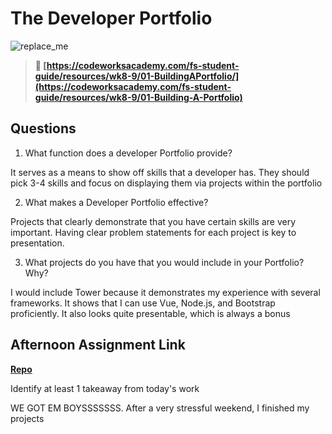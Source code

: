 # The Developer Portfolio

![replace_me](https://codeworks.blob.core.windows.net/public/assets/img/illustrations/placeholder.svg)

> **📖 [https://codeworksacademy.com/fs-student-guide/resources/wk8-9/01-BuildingAPortfolio/](https://codeworksacademy.com/fs-student-guide/resources/wk8-9/01-Building-A-Portfolio)**

## Questions

1. What function does a developer Portfolio provide?

It serves as a means to show off skills that a developer has. They should pick 3-4 skills and focus on displaying them via projects within the portfolio

2. What makes a Developer Portfolio effective?

Projects that clearly demonstrate that you have certain skills are very important. Having clear problem statements for each project is key to presentation.

3. What projects do you have that you would include in your Portfolio? Why?

I would include Tower because it demonstrates my experience with several frameworks. It shows that I can use Vue, Node.js, and Bootstrap proficiently. It also looks quite presentable, which is always a bonus

## Afternoon Assignment Link

**[Repo](https://github.com/JacksonHagen/Tower)**

Identify at least 1 takeaway from today's work

WE GOT EM BOYSSSSSSS. After a very stressful weekend, I finished my projects